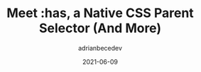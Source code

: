 ---
author: adrianbecedev
date: 2021-06-09
layout: post.njk
publisher: smashingmag
tags:
  - article
  - css
target_url: https://www.smashingmagazine.com/2021/06/has-native-css-parent-selector/
title: Meet :has, a Native CSS Parent Selector (And More)
---